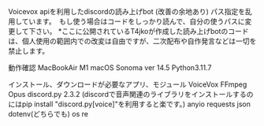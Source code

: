 Voicevox apiを利用したdiscordの読み上げbot (改善の余地あり)
パス指定を乱用しています。　もし使う場合はコードをしっかり読んで、自分の使うパスに変更して下さい。
*ここに公開されているT4jkoが作成した読み上げbotのコードは、個人使用の範囲内での改変は自由ですが、二次配布や自作発言などは一切を禁止します。

動作確認
MacBookAir M1 macOS Sonoma ver 14.5 Python3.11.7

インストール、ダウンロードが必要なアプリ、モジュール
VoiceVox
FFmpeg
Opus
discord.py 2.3.2 (discordで音声関連のライブラリをインストールするのにはpip install "discord.py[voice]"を利用すると楽です。)
anyio
requests
json
dotenv(どちらでも)
os
re
